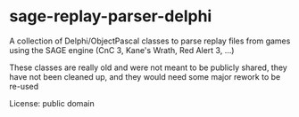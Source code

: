 sage-replay-parser-delphi
=========================

A collection of Delphi/ObjectPascal classes to parse replay files from games using the SAGE engine (CnC 3, Kane's Wrath, Red Alert 3, ...)

These classes are really old and were not meant to be publicly shared, they have not been cleaned up, and they would need some major rework to be re-used

License: public domain
